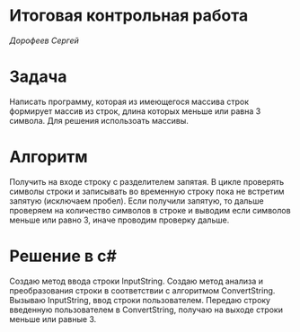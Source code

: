 # **Итоговая контрольная работа**
*Дорофеев Сергей*

# Задача
Написать программу, которая из имеющегося массива строк формирует массив из строк, длина которых меньше или равна 3 символа. Для решения использоать массивы.

# Алгоритм
Получить на входе строку с разделителем запятая.
В цикле проверять символы строки и записывать во временную строку пока не встретим запятую (исключаем пробел).
Если получили запятую, то дальше проверяем на количество символов в строке и выводим если символов меньше или равно 3, иначе проводим проверку дальше.

# Решение в c#
Создаю метод ввода строки InputString.
Создаю метод анализа и преобразования строки в соответствии с алгоритмом ConvertString.
Вызываю InputString, ввод строки пользователем.
Передаю строку введенную пользователем в ConvertString, получаю на выходе строки меньше или равные 3.